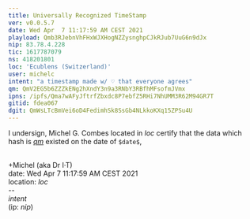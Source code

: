 ```yaml
---
title: Universally Recognized TimeStamp
ver: v0.0.5.7
date: Wed Apr  7 11:17:59 AM CEST 2021
playload: Qmb3RJebnVhFHxWJXHogNZZysnghpCJkRJub7UuG6n9dJx
nip: 83.78.4.228
tic: 1617787079
ns: 418201801
loc: 'Ecublens (Switzerland)'
user: michelc
intent: "a timestamp made w/ ♡ that everyone agrees"
qm: QmV2EG5b6ZZZkENg2hXndY3n9a3RNbY3RBfhMFsofmJVmx
ipns: /ipfs/Qma7wAFyJftrfZbxdc8P7ebfZ5RHi7NhUMM3R62M94GR7T
gitid: fdea067
dgit: QmWsLTcBmVei6oD4FedimhSk8SsGb4NLkkoKXq15ZPSu4U
---
```

<meta charset="utf8">

I undersign, Michel G. Combes located in $loc$
certify that
 the data which hash is [$qm$][1] existed on the date of ``$date$``,

<br>+Michel (aka Dr I·T)
<br>date: Wed Apr  7 11:17:59 AM CEST 2021
<br>location: $loc$
<br>--&nbsp;
<br>$intent$
<br>(ip: $nip$)


[1]: https://gateway.ipfs.io/ipfs/$qm$
